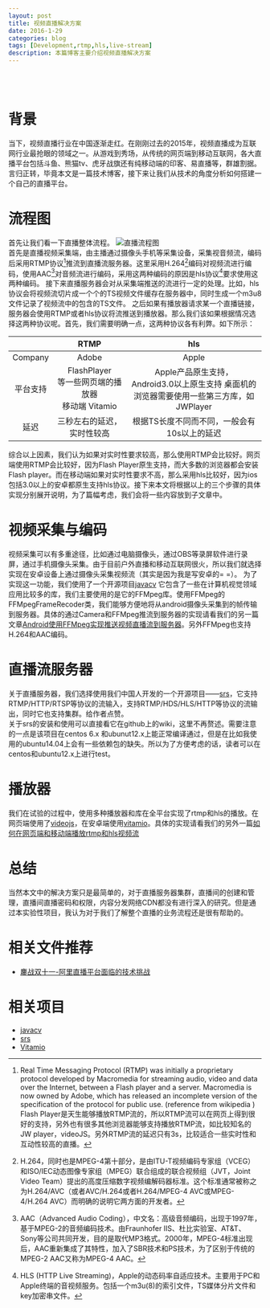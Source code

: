```yaml
---
layout: post
title: 视频直播解决方案
date: 2016-1-29
categories: blog
tags: [Development,rtmp,hls,live-stream]
description: 本篇博客主要介绍视频直播解决方案
---
```

<br/>
<br/>

# 背景
当下，视频直播行业在中国逐渐走红。在刚刚过去的2015年，视频直播成为互联网行业最抢眼的领域之一。从游戏到秀场，从传统的网页端到移动互联网，各大直播平台包括斗鱼、熊猫tv、虎牙战旗还有纯移动端的印客、易直播等，群雄割据。言归正转，毕竟本文是一篇技术博客，接下来让我们从技术的角度分析如何搭建一个自己的直播平台。

# 流程图
首先让我们看一下直播整体流程。
![直播流程图](https://img.alicdn.com/imgextra/i2/754328530/TB2mp.yjVXXXXaqXFXXXXXXXXXX_!!754328530.jpg)   
首先是直播视频采集端，由主播通过摄像头手机等采集设备，采集视音频流，编码后采用RTMP协议[^RTMP]推流到直播流服务器。这里采用H.264[^H.264]编码对视频流进行编码，使用AAC[^AAC]对音频流进行编码，采用这两种编码的原因是hls协议[^hls]要求使用这两种编码。
接下来直播服务器会对从采集端推送的流进行一定的处理。比如，hls协议会将视频流切片成一个个的TS视频文件缓存在服务器中，同时生成一个m3u8文件记录了视频流中的包含的TS文件。
之后如果有播放器请求某一个直播链接，服务器会使用RTMP或者hls协议将流推送到播放器。那么我们该如果根据情况选择这两种协议呢。首先，我们需要明确一点，这两种协议各有利弊。如下所示：   
  
|        |  RTMP   |  hls  |
|:-------:|:-------:|:-----: |
|Company |  Adobe  |  Apple|
|平台支持| FlashPlayer <br>等一些网页端的播放器 <br>移动端 Vitamio| Apple产品原生支持，<br>Android3.0以上原生支持 桌面机的浏览器需要使用一些第三方库，如JWPlayer
|延迟     |  三秒左右的延迟，实时性较高 | 根据TS长度不同而不同，一般会有10s以上的延迟|

综合以上因素，我们认为如果对实时性要求较高，那么使用RTMP会比较好。网页端使用RTMP会比较好，因为Flash Player原生支持，而大多数的浏览器都会安装Flash player。而在移动端如果对实时性要求不高，那么采用hls比较好，因为ios包括3.0以上的安卓都原生支持hls协议。接下来本文将根据以上的三个步骤的具体实现分别展开说明，为了篇幅考虑，我们会将一些内容放到子文章中。

# 视频采集与编码
视频采集可以有多重途径，比如通过电脑摄像头，通过OBS等录屏软件进行录屏，通过手机摄像头采集。由于目前户外直播和移动互联网很火，所以我们就选择实现在安卓设备上通过摄像头采集视频流（其实是因为我是写安卓的= =）。
为了实现这一功能，我们使用了一个开源项目[javacv](https://github.com/bytedeco/javacv) 它包含了一些在计算机视觉领域应用比较多的库，我们主要使用的是它的FFMpeg库。使用FFMpeg的FFMpegFrameRecoder类，我们能够方便地将从android摄像头采集到的帧传输到服务器。具体的通过Camera和FFMpeg推流到服务器的实现请看我们的另一篇文章[Android使用FFMpeg实现推送视频直播流到服务器](http://sixwolf.net/2016/01/30/Android%E4%BD%BF%E7%94%A8FFMpeg%E5%AE%9E%E7%8E%B0%E6%8E%A8%E9%80%81%E8%A7%86%E9%A2%91%E7%9B%B4%E6%92%AD%E6%B5%81%E5%88%B0%E6%9C%8D%E5%8A%A1%E5%99%A8/)。另外FFMpeg也支持H.264和AAC编码。

# 直播流服务器
关于直播服务器，我们选择使用我们中国人开发的一个开源项目——[srs](https://github.com/ossrs/srs)，它支持RTMP/HTTP/RTSP等协议的流输入，支持RTMP/HDS/HLS/HTTP等协议的流输出，同时它也支持集群。给作者点赞。    
关于srs的安装和使用可以直接看它在github上的wiki，这里不再赘述。需要注意的一点是该项目在centos 6.x 和ubunut12.x上能正常编译通过，但是在比如我使用的ubuntu14.04上会有一些依赖包的缺失。所以为了方便考虑的话，读者可以在centos和ubuntu12.x上进行test。

# 播放器
我们在试验的过程中，使用多种播放器和库在全平台实现了rtmp和hls的播放。在网页端使用了[videojs](http://videojs.com/)，在安卓端使用[vitamio](https://github.com/yixia/VitamioBundle)。具体的实现请看我们的另外一篇[如何在网页端和移动端播放rtmp和hls视频流](http://sixwolf.net/2016/01/30/%E5%9C%A8%E5%90%84%E7%AB%AF%E5%AE%9E%E7%8E%B0Rtmp%E5%92%8Chls%E6%B5%81%E8%A7%86%E9%A2%91%E7%9A%84%E6%92%AD%E6%94%BE/)

# 总结
当然本文中的解决方案只是最简单的，对于直播服务器集群，直播间的创建和管理，直播间直播密码和权限，内容分发网络CDN都没有进行深入的研究。但是通过本实验性项目，我认为对于我们了解整个直播的业务流程还是很有帮助的。

# 相关文件推荐
- [鏖战双十一-阿里直播平台面临的技术挑战](
http://www.infoq.com/cn/articles/alibaba-broadcast-platform-technology-challenges)

# 相关项目
- [javacv](https://github.com/bytedeco/javacv)
- [srs](https://github.com/ossrs/srs)
- [Vitamio](https://github.com/yixia/VitamioBundle)



[^RTMP]: Real Time Messaging Protocol (RTMP) was initially a proprietary protocol developed by Macromedia for streaming audio, video and data over the Internet, between a Flash player and a server. Macromedia is now owned by Adobe, which has released an incomplete version of the specification of the protocol for public use. (reference from wikipedia )<br>Flash Player是天生能够播放RTMP流的，所以RTMP流可以在网页上得到很好的支持，另外也有很多其他浏览器能够支持播放RTMP流，如比较知名的JW player，videoJS。另外RTMP流的延迟只有3s，比较适合一些实时性和互动性较高的直播。
[^H.264]: H.264，同时也是MPEG-4第十部分，是由ITU-T视频编码专家组（VCEG）和ISO/IEC动态图像专家组（MPEG）联合组成的联合视频组（JVT，Joint Video Team）提出的高度压缩数字视频编解码器标准。这个标准通常被称之为H.264/AVC（或者AVC/H.264或者H.264/MPEG-4 AVC或MPEG-4/H.264 AVC）而明确的说明它两方面的开发者。
[^AAC]: AAC（Advanced Audio Coding），中文名：高级音频编码，出现于1997年，基于MPEG-2的音频编码技术。由Fraunhofer IIS、杜比实验室、AT&T、Sony等公司共同开发，目的是取代MP3格式。2000年，MPEG-4标准出现后，AAC重新集成了其特性，加入了SBR技术和PS技术，为了区别于传统的MPEG-2 AAC又称为MPEG-4 AAC。
[^hls]: HLS (HTTP Live Streaming)，Apple的动态码率自适应技术。主要用于PC和Apple终端的音视频服务。包括一个m3u(8)的索引文件，TS媒体分片文件和key加密串文件。
